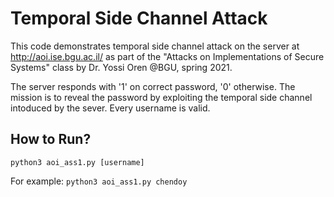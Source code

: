 # Temporal Side Channel Attack

This code demonstrates temporal side channel attack on the server at http://aoi.ise.bgu.ac.il/ as part of the "Attacks on Implementations of Secure Systems" class by Dr. Yossi Oren @BGU, spring 2021.

The server responds with '1' on correct password, '0' otherwise. The mission is to reveal the password by exploiting the temporal side channel intoduced by the sever. Every username is valid.

## How to Run?

```python3 aoi_ass1.py [username]```

For example:
```python3 aoi_ass1.py chendoy```

